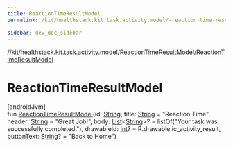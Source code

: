 ```yaml
---
title: ReactionTimeResultModel
permalink: /kit/healthstack.kit.task.activity.model/-reaction-time-result-model/-reaction-time-result-model.html

sidebar: dev_doc_sidebar
---
```

//[kit](../../../kit.html)/[healthstack.kit.task.activity.model](../index.html)/[ReactionTimeResultModel](index.html)/[ReactionTimeResultModel](-reaction-time-result-model.html)



# ReactionTimeResultModel



[androidJvm]\
fun [ReactionTimeResultModel](-reaction-time-result-model.html)(id: [String](https://kotlinlang.org/api/latest/jvm/stdlib/kotlin/-string/index.html), title: [String](https://kotlinlang.org/api/latest/jvm/stdlib/kotlin/-string/index.html) = &quot;Reaction Time&quot;, header: [String](https://kotlinlang.org/api/latest/jvm/stdlib/kotlin/-string/index.html) = &quot;Great Job!&quot;, body: [List](https://kotlinlang.org/api/latest/jvm/stdlib/kotlin.collections/-list/index.html)&lt;[String](https://kotlinlang.org/api/latest/jvm/stdlib/kotlin/-string/index.html)&gt;? = listOf(&quot;Your task was successfully completed.&quot;), drawableId: [Int](https://kotlinlang.org/api/latest/jvm/stdlib/kotlin/-int/index.html)? = R.drawable.ic_activity_result, buttonText: [String](https://kotlinlang.org/api/latest/jvm/stdlib/kotlin/-string/index.html)? = &quot;Back to Home&quot;)





